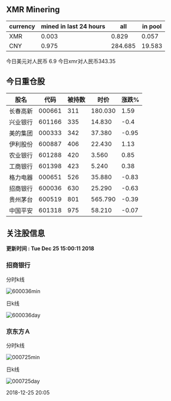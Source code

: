 ## XMR Minering

|currency|mined in last 24 hours|all|in pool|
|---|---|---|---|
|XMR|0.003|0.829|0.057|
|CNY|0.975|284.685|19.583|

今日美元对人民币 6.9	今日xmr对人民币343.35


## 今日重仓股 

|股名|代码|被持数|时价|涨跌%|
|---|---|---|---|---|
|长春高新|000661|311|180.030|1.59|
|兴业银行|601166|335|14.830|-0.4|
|美的集团|000333|342|37.380|-0.95|
|伊利股份|600887|406|22.430|1.13|
|农业银行|601288|420|3.560|0.85|
|工商银行|601398|423|5.240|0.38|
|格力电器|000651|526|35.880|-0.83|
|招商银行|600036|630|25.290|-0.63|
|贵州茅台|600519|801|565.790|-0.39|
|中国平安|601318|975|58.210|-0.07|

## 关注股信息
**更新时间 : Tue Dec 25 15:00:11 2018**
### 招商银行 
分时k线

![600036min](http://image.sinajs.cn/newchart/min/n/sh600036.gif)

日k线

![600036day](http://image.sinajs.cn/newchart/daily/n/sh600036.gif)

### 京东方Ａ 
分时k线

![000725min](http://image.sinajs.cn/newchart/min/n/sz000725.gif)

日k线

![000725day](http://image.sinajs.cn/newchart/daily/n/sz000725.gif)

2018-12-25 20:05